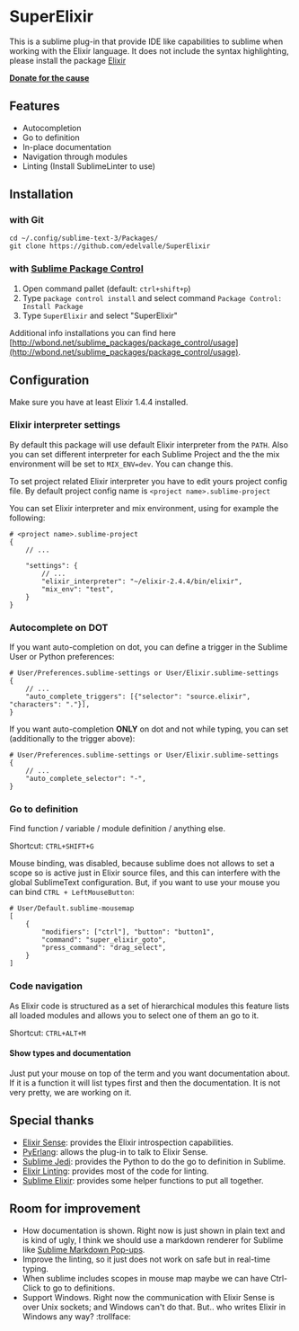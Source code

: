 
# SuperElixir

This is a sublime plug-in that provide IDE like capabilities to sublime when working with the Elixir language. It does not include the syntax highlighting, please install the package [Elixir](https://packagecontrol.io/packages/Elixir)

**[Donate for the cause](https://www.paypal.me/EddydelValle/5)**

## Features

- Autocompletion
- Go to definition
- In-place documentation
- Navigation through modules
- Linting (Install SublimeLinter to use)

## Installation

### with Git

    cd ~/.config/sublime-text-3/Packages/
    git clone https://github.com/edelvalle/SuperElixir

### with [Sublime Package Control](http://wbond.net/sublime_packages/package_control)

 1. Open command pallet (default: `ctrl+shift+p`)
 2. Type `package control install` and select command `Package Control: Install Package`
 3. Type `SuperElixir` and select "SuperElixir"

Additional info installations you can find here [http://wbond.net/sublime_packages/package_control/usage](http://wbond.net/sublime_packages/package_control/usage).

## Configuration

Make sure you have at least Elixir 1.4.4 installed.

### Elixir interpreter settings

By default this package will use default Elixir interpreter from the `PATH`.
Also you can set different interpreter for each Sublime Project and the the mix
environment will be set to `MIX_ENV=dev`. You can change this.

To set project related Elixir interpreter you have to edit yours project config
file. By default project config name is `<project name>.sublime-project`

You can set Elixir interpreter and mix environment, using for example the
following:

    # <project name>.sublime-project
    {
        // ...

        "settings": {
            // ...
            "elixir_interpreter": "~/elixir-2.4.4/bin/elixir",
            "mix_env": "test",
        }
    }

### Autocomplete on DOT

If you want auto-completion on dot, you can define a trigger in the
Sublime User or Python preferences:

    # User/Preferences.sublime-settings or User/Elixir.sublime-settings
    {
        // ...
        "auto_complete_triggers": [{"selector": "source.elixir", "characters": "."}],
    }

If you want auto-completion **ONLY** on dot and not while typing, you can
set (additionally to the trigger above):


    # User/Preferences.sublime-settings or User/Elixir.sublime-settings
    {
        // ...
        "auto_complete_selector": "-",
    }

### Go to definition

Find function / variable / module definition / anything else.

Shortcut: `CTRL+SHIFT+G`

Mouse binding, was disabled, because sublime does not allows to set a scope so is active just in Elixir source files, and this can interfere with the global SublimeText configuration. But, if you want to use your mouse you can bind `CTRL + LeftMouseButton`:

    # User/Default.sublime-mousemap
    [
        {
            "modifiers": ["ctrl"], "button": "button1",
            "command": "super_elixir_goto",
            "press_command": "drag_select",
        }
    ]


### Code navigation

As Elixir code is structured as a set of hierarchical modules this feature lists all loaded modules and allows you to select one of them an go to it.

Shortcut: `CTRL+ALT+M`

#### Show types and documentation

Just put your mouse on top of the term and you want documentation about. If it is a function it will list types first and then the documentation. It is not very pretty, we are working on it.


## Special thanks

- [Elixir Sense](https://github.com/msaraiva/elixir_sense): provides the Elixir introspection capabilities.
- [PyErlang](https://github.com/okeuday/erlang_py): allows the plug-in to talk to Elixir Sense.
- [Sublime Jedi](https://github.com/srusskih/SublimeJEDI): provides the Python to do the go to definition in Sublime.
- [Elixir Linting](https://github.com/smanolloff/SublimeLinter-contrib-elixirc): provides most of the code for linting.
- [Sublime Elixir](https://github.com/vishnevskiy/ElixirSublime): provides some helper functions to put all together.

## Room for improvement

- How documentation is shown. Right now is just shown in plain text and is kind of ugly, I think we should  use a markdown renderer for Sublime like [Sublime Markdown Pop-ups](https://github.com/facelessuser/sublime-markdown-popups/).
- Improve the linting, so it just does not work on safe but in real-time typing.
- When sublime includes scopes in mouse map maybe we can have Ctrl-Click to go to definitions.
- Support Windows. Right now the communication with Elixir Sense is over Unix sockets; and Windows can't do that. But.. who writes Elixir in Windows any way? :trollface:
